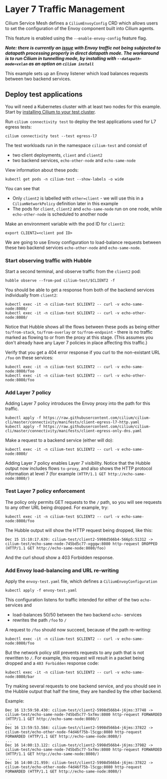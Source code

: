 # Layer 7 Traffic Management

Cilium Service Mesh defines a `CiliumEnvoyConfig` CRD which allows users to set the configuration of the Envoy component built into Cilium agents.

This feature is enabled using the `--enable-envoy-config` feature flag.

**_Note: there is currently an [issue](https://github.com/cilium/cilium-service-mesh-beta/issues/9) with Envoy traffic not being subjected to datapath processing properly in direct datapath mode. The workaround is to run Cilium in tunnelling mode, by installing with `--datapath-mode=vxlan` as an option on `cilium install`_** 

This example sets up an Envoy listener which load balances requests between two backend services. 

## Deploy test applications

You will need a Kubernetes cluster with at least two nodes for this example. Start by [installing Cilium to your test cluster](../INSTALLATION.md).

Run `cilium connectivity test` to deploy the test applications used for L7 egress tests:

```
cilium connectivity test --test egress-l7
```

The test workloads run in the namespace `cilium-test` and consist of 
* two client deployments, `client` and `client2`
* two backend services, `echo-other-node` and `echo-same-node` 

View information about these pods:

```
kubectl get pods -n cilium-test --show-labels -o wide 
```

You can see that 
* Only `client2` is labelled with `other=client` - we will use this in a `CiliumNetworkPolicy` definition later in this example
* The pods for `client`, `client2` and `echo-same-node` run on one node, while `echo-other-node` is scheduled to another node

Make an environment variable with the pod ID for `client2`: 

```
export CLIENT2=<client pod ID>
```

We are going to use Envoy configuration to load-balance requests between these two backend services `echo-other-node` and `echo-same-node`. 

### Start observing traffic with Hubble 

Start a second terminal, and observe traffic from the `client2` pod: 

```
hubble observe --from-pod cilium-test/$CLIENT2 -f
```

You should be able to get a response from both of the backend services individually from `client2`:

```
kubectl exec -it -n cilium-test $CLIENT2 -- curl -v echo-same-node:8080/
kubectl exec -it -n cilium-test $CLIENT2 -- curl -v echo-other-node:8080/
```

Notice that Hubble shows all the flows between these pods as being either `to/from-stack`, `to/from-overlay` or `to/from-endpoint` - there is no traffic marked as flowing to or from the proxy at this stage. (This assumes you don't already have any Layer 7 policies in place affecting this traffic.)

Verify that you get a 404 error response if you curl to the non-existant URL `/foo` on these services: 

```
kubectl exec -it -n cilium-test $CLIENT2 -- curl -v echo-same-node:8080/foo
kubectl exec -it -n cilium-test $CLIENT2 -- curl -v echo-other-node:8080/foo
```

### Add Layer 7 policy

Adding Layer 7 policy introduces the Envoy proxy into the path for this traffic. 

```
kubectl apply -f https://raw.githubusercontent.com/cilium/cilium-cli/master/connectivity/manifests/client-egress-l7-http.yaml
kubectl apply -f https://raw.githubusercontent.com/cilium/cilium-cli/master/connectivity/manifests/client-egress-only-dns.yaml
```

Make a request to a backend service (either will do): 

```
kubectl exec -it -n cilium-test $CLIENT2 -- curl -v echo-same-node:8080/
```

Adding Layer 7 policy enables Layer 7 visibility. Notice that the Hubble output now includes flows `to-proxy`, and also shows the HTTP protocol information at level 7 (for example `(HTTP/1.1 GET http://echo-same-node:8080/)`

### Test Layer 7 policy enforcement

The policy only permits GET requests to the `/` path, so you will see requests to any other URL being dropped. For example, try: 

```
kubectl exec -it -n cilium-test $CLIENT2 -- curl -v echo-same-node:8080/foo
```

The Hubble output will show the HTTP request being dropped, like this: 

```
Dec 15 15:10:17.639: cilium-test/client2-5998d566b4-566p5:51312 -> cilium-test/echo-same-node-745bd5c77-xggqw:8080 http-request DROPPED (HTTP/1.1 GET http://echo-same-node:8080/foo)
```

And the curl shoud show a 403 Forbidden response. 

### Add Envoy load-balancing and URL re-writing

Apply the `envoy-test.yaml` file, which defines a `CiliumEnvoyConfiguration`

```
kubectl apply -f envoy-test.yaml
```

This configuration listens for traffic intended for either of the two `echo-` services and 
* load-balances 50/50 between the two backend `echo-` services
* rewrites the path `/foo` to `/`

A request to `/foo` should now succeed, because of the path re-writing: 

```
kubectl exec -it -n cilium-test $CLIENT2 -- curl -v echo-same-node:8080/foo
```

But the network policy still prevents requests to any path that is not rewritten to `/`. For example, this request will result in a packet being dropped and a `403 Forbidden` response code: 

```
kubectl exec -it -n cilium-test $CLIENT2 -- curl -v echo-same-node:8080/bar
```

Try making several requests to one backend service, and you should see in the Hubble output that half the time, they are handled by the other backend. 

Example:

```
Dec 16 13:59:50.430: cilium-test/client2-5998d566b4-j6jms:37748 -> cilium-test/echo-same-node-745bd5c77-5xfmv:8080 http-request FORWARDED (HTTP/1.1 GET http://echo-same-node:8080/)
...
Dec 16 13:59:53.584: cilium-test/client2-5998d566b4-j6jms:37822 -> cilium-test/echo-other-node-f4d46f75b-l5cgp:8080 http-request FORWARDED (HTTP/1.1 GET http://echo-same-node:8080/)
...
Dec 16 14:00:13.122: cilium-test/client2-5998d566b4-j6jms:37982 -> cilium-test/echo-same-node-745bd5c77-5xfmv:8080 http-request FORWARDED (HTTP/1.1 GET http://echo-same-node:8080/)
...
Dec 16 14:00:21.959: cilium-test/client2-5998d566b4-j6jms:37822 -> cilium-test/echo-other-node-f4d46f75b-l5cgp:8080 http-request FORWARDED (HTTP/1.1 GET http://echo-same-node:8080/)
```
